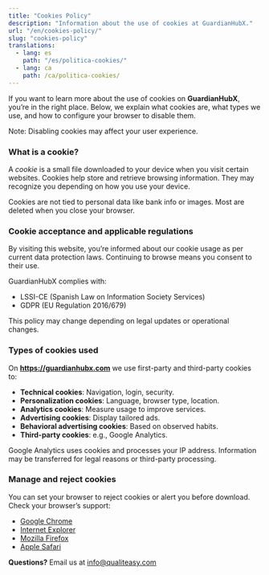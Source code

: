 ```yaml
---
title: "Cookies Policy"
description: "Information about the use of cookies at GuardianHubX."
url: "/en/cookies-policy/"
slug: "cookies-policy"
translations:
  - lang: es
    path: "/es/politica-cookies/"
  - lang: ca
    path: /ca/politica-cookies/
---
```


If you want to learn more about the use of cookies on **GuardianHubX**, you’re in the right place. Below, we explain what cookies are, what types we use, and how to configure your browser to disable them.

Note: Disabling cookies may affect your user experience.

### What is a cookie?

A *cookie* is a small file downloaded to your device when you visit certain websites. Cookies help store and retrieve browsing information. They may recognize you depending on how you use your device.

Cookies are not tied to personal data like bank info or images. Most are deleted when you close your browser.

### Cookie acceptance and applicable regulations

By visiting this website, you’re informed about our cookie usage as per current data protection laws. Continuing to browse means you consent to their use.

GuardianHubX complies with:

- LSSI-CE (Spanish Law on Information Society Services)
- GDPR (EU Regulation 2016/679)

This policy may change depending on legal updates or operational changes.

### Types of cookies used

On **https://guardianhubx.com** we use first-party and third-party cookies to:

- **Technical cookies**: Navigation, login, security.
- **Personalization cookies**: Language, browser type, location.
- **Analytics cookies**: Measure usage to improve services.
- **Advertising cookies**: Display tailored ads.
- **Behavioral advertising cookies**: Based on observed habits.
- **Third-party cookies**: e.g., Google Analytics.

Google Analytics uses cookies and processes your IP address. Information may be transferred for legal reasons or third-party processing.

### Manage and reject cookies

You can set your browser to reject cookies or alert you before download. Check your browser’s support:

- [Google Chrome](https://support.google.com/chrome/answer/95647?hl=en)
- [Internet Explorer](https://support.microsoft.com/en/help/17442/windows-internet-explorer-delete-manage-cookies)
- [Mozilla Firefox](https://support.mozilla.org/en-US/kb/enable-and-disable-cookies-website-preferences)
- [Apple Safari](https://support.apple.com/en-us/HT201265)

**Questions?** Email us at [info@qualiteasy.com](mailto:info@qualiteasy.com)
